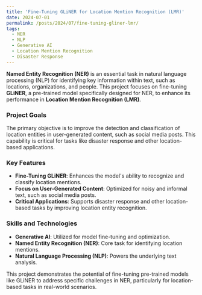 ```yaml
---
title: 'Fine-Tuning GLiNER for Location Mention Recognition (LMR)'
date: 2024-07-01
permalink: /posts/2024/07/fine-tuning-gliner-lmr/
tags:
  - NER
  - NLP
  - Generative AI
  - Location Mention Recognition
  - Disaster Response
---
```


**Named Entity Recognition (NER)** is an essential task in natural language processing (NLP) for identifying key information within text, such as locations, organizations, and people. This project focuses on fine-tuning **GLiNER**, a pre-trained model specifically designed for NER, to enhance its performance in **Location Mention Recognition (LMR)**.

### Project Goals

The primary objective is to improve the detection and classification of location entities in user-generated content, such as social media posts. This capability is critical for tasks like disaster response and other location-based applications.

### Key Features

- **Fine-Tuning GLiNER**: Enhances the model's ability to recognize and classify location mentions.
- **Focus on User-Generated Content**: Optimized for noisy and informal text, such as social media posts.
- **Critical Applications**: Supports disaster response and other location-based tasks by improving location entity recognition.

### Skills and Technologies

- **Generative AI**: Utilized for model fine-tuning and optimization.
- **Named Entity Recognition (NER)**: Core task for identifying location mentions.
- **Natural Language Processing (NLP)**: Powers the underlying text analysis.

This project demonstrates the potential of fine-tuning pre-trained models like GLiNER to address specific challenges in NER, particularly for location-based tasks in real-world scenarios.
